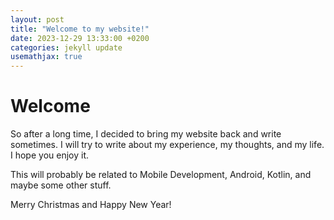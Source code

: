 ```yaml
---
layout: post
title: "Welcome to my website!"
date: 2023-12-29 13:33:00 +0200
categories: jekyll update
usemathjax: true
---
```


# Welcome

So after a long time, I decided to bring my website back and write sometimes. I will try to write about my experience, my
thoughts, and my life. I hope you enjoy it.

This will probably be related to Mobile Development, Android, Kotlin, and maybe some other stuff.

Merry Christmas and Happy New Year!